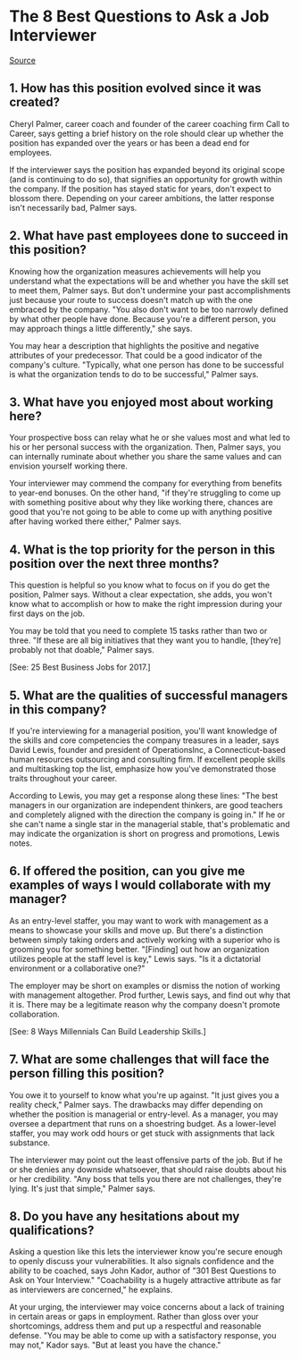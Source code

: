 # The 8 Best Questions to Ask a Job Interviewer
[Source](http://money.usnews.com/careers/articles/2017-05-09/the-8-best-questions-to-ask-a-job-interviewer)

##  1. How has this position evolved since it was created?

Cheryl Palmer, career coach and founder of the career coaching firm Call to Career, says getting a brief history on the role should clear up whether the position has expanded over the years or has been a dead end for employees.

If the interviewer says the position has expanded beyond its original scope (and is continuing to do so), that signifies an opportunity for growth within the company. If the position has stayed static for years, don't expect to blossom there. Depending on your career ambitions, the latter response isn't necessarily bad, Palmer says.

## 2. What have past employees done to succeed in this position?

Knowing how the organization measures achievements will help you understand what the expectations will be and whether you have the skill set to meet them, Palmer says. But don't undermine your past accomplishments just because your route to success doesn't match up with the one embraced by the company. "You also don't want to be too narrowly defined by what other people have done. Because you're a different person, you may approach things a little differently," she says.

You may hear a description that highlights the positive and negative attributes of your predecessor. That could be a good indicator of the company's culture. "Typically, what one person has done to be successful is what the organization tends to do to be successful," Palmer says.

## 3. What have you enjoyed most about working here?

Your prospective boss can relay what he or she values most and what led to his or her personal success with the organization. Then, Palmer says, you can internally ruminate about whether you share the same values and can envision yourself working there.

Your interviewer may commend the company for everything from benefits to year-end bonuses. On the other hand, "if they're struggling to come up with something positive about why they like working there, chances are good that you're not going to be able to come up with anything positive after having worked there either," Palmer says.

## 4. What is the top priority for the person in this position over the next three months?

This question is helpful so you know what to focus on if you do get the position, Palmer says. Without a clear expectation, she adds, you won't know what to accomplish or how to make the right impression during your first days on the job.

You may be told that you need to complete 15 tasks rather than two or three. "If these are all big initiatives that they want you to handle, [they’re] probably not that doable," Palmer says.

[See: 25 Best Business Jobs for 2017.]

## 5. What are the qualities of successful managers in this company?

If you're interviewing for a managerial position, you'll want knowledge of the skills and core competencies the company treasures in a leader, says David Lewis, founder and president of OperationsInc, a Connecticut-based human resources outsourcing and consulting firm. If excellent people skills and multitasking top the list, emphasize how you've demonstrated those traits throughout your career.

According to Lewis, you may get a response along these lines: "The best managers in our organization are independent thinkers, are good teachers and completely aligned with the direction the company is going in." If he or she can't name a single star in the managerial stable, that's problematic and may indicate the organization is short on progress and promotions, Lewis notes.

## 6. If offered the position, can you give me examples of ways I would collaborate with my manager?

As an entry-level staffer, you may want to work with management as a means to showcase your skills and move up. But there's a distinction between simply taking orders and actively working with a superior who is grooming you for something better. "[Finding] out how an organization utilizes people at the staff level is key," Lewis says. "Is it a dictatorial environment or a collaborative one?"

The employer may be short on examples or dismiss the notion of working with management altogether. Prod further, Lewis says, and find out why that it is. There may be a legitimate reason why the company doesn't promote collaboration.

[See: 8 Ways Millennials Can Build Leadership Skills.]

## 7. What are some challenges that will face the person filling this position?

You owe it to yourself to know what you're up against. "It just gives you a reality check," Palmer says. The drawbacks may differ depending on whether the position is managerial or entry-level. As a manager, you may oversee a department that runs on a shoestring budget. As a lower-level staffer, you may work odd hours or get stuck with assignments that lack substance.

The interviewer may point out the least offensive parts of the job. But if he or she denies any downside whatsoever, that should raise doubts about his or her credibility. "Any boss that tells you there are not challenges, they're lying. It's just that simple," Palmer says.

## 8. Do you have any hesitations about my qualifications?

Asking a question like this lets the interviewer know you're secure enough to openly discuss your vulnerabilities. It also signals confidence and the ability to be coached, says John Kador, author of "301 Best Questions to Ask on Your Interview." "Coachability is a hugely attractive attribute as far as interviewers are concerned," he explains.

At your urging, the interviewer may voice concerns about a lack of training in certain areas or gaps in employment. Rather than gloss over your shortcomings, address them and put up a respectful and reasonable defense. "You may be able to come up with a satisfactory response, you may not," Kador says. "But at least you have the chance."